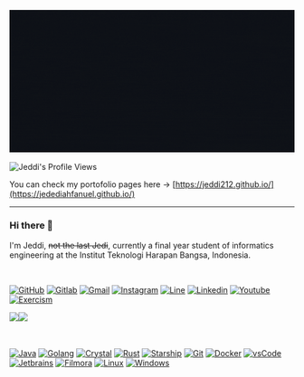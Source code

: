 ![Jeddi](https://github.com/Jeddi212/Jeddi212/blob/main/Jeddi%20(2).gif)

![Jeddi's Profile Views](https://api.visitorbadge.io/api/visitors?path=https%3A%2F%2Fgithub.com%2FJeddi212&countColor=%23fce775&style=flat-square)

You can check my portofolio pages here ->
[https://jeddi212.github.io/](https://jedediahfanuel.github.io/)

<hr>

### Hi there 👋
I'm Jeddi, ~~not the last Jedi~~, currently a final year student of informatics engineering at the Institut Teknologi Harapan Bangsa, Indonesia.

<br>

[![GitHub](https://img.shields.io/badge/Github-100000?style=for-the-badge&logo=github&logoColor=white)](https://github.com/Jeddi212)
[![Gitlab](https://img.shields.io/badge/Gitlab-FA7B0E?style=for-the-badge&logo=gitlab&logoColor=white)](https://gitlab.com/jedediahf51)
[![Gmail](https://img.shields.io/badge/Gmail-D14836?style=for-the-badge&logo=gmail&logoColor=white)](https://mail.google.com/mail/u/0/?fs=1&to=jedediahf51@gmail.com&tf=cm)
[![Instagram](https://img.shields.io/badge/Instagram-E4405F?style=for-the-badge&logo=instagram&logoColor=white)](https://www.instagram.com/jedediah_jeddi/)
[![Line](https://img.shields.io/badge/Line-00C300?style=for-the-badge&logo=line&logoColor=white)](https://line.me/ti/p/3oTjtUCmCe)
[![Linkedin](https://img.shields.io/badge/Linkedin-0077B5?style=for-the-badge&logo=linkedin&logoColor=white)](https://www.linkedin.com/in/jedediahfanuel/)
[![Youtube](https://img.shields.io/badge/Youtube-FF0000?style=for-the-badge&logo=youtube&logoColor=white)](https://www.youtube.com/channel/UCRm8ZV7WY7x3SUrzJdjXkQA)
[![Exercism](https://img.shields.io/badge/Exercism-009CAB?style=for-the-badge&logo=exercism&logoColor=white)](https://exercism.org/profiles/Jeddi212)

<img height="137px" src="https://github-readme-stats.vercel.app/api?username=jeddi212&hide_title=true&hide_border=true&show_icons=true&include_all_commits=true&count_private=true&line_height=21&theme=radical" /><img height="137px" src="https://github-readme-stats.vercel.app/api/top-langs/?username=jeddi212&hide=jupyter%20notebook&hide_title=true&hide_border=true&layout=compact&langs_count=10&&theme=radical" />

<br>

[![Java](https://img.shields.io/badge/Java-D41515?style=for-the-badge&logo=java&logoColor=white)](https://www.java.com/en/)
[![Golang](https://img.shields.io/badge/Go-00ADD8?style=for-the-badge&logo=go&logoColor=white)](https://go.dev/)
[![Crystal](https://img.shields.io/badge/Crystal-000000?style=for-the-badge&logo=crystal&logoColor=white)](https://crystal-lang.org/)
[![Rust](https://img.shields.io/badge/Rust-F74C00?style=for-the-badge&logo=rust&logoColor=white)](https://www.rust-lang.org/)
[![Starship](https://img.shields.io/badge/starship-DD0B78?style=for-the-badge&logo=starship&logoColor=white)](https://starship.rs/)
[![Git](https://img.shields.io/badge/Git-F05032?style=for-the-badge&logo=git&logoColor=white)](https://git-scm.com/)
[![Docker](https://img.shields.io/badge/Docker-2CA5E0?style=for-the-badge&logo=docker&logoColor=white)](https://www.docker.com/)
[![vsCode](https://img.shields.io/badge/vsCode-0078D4?style=for-the-badge&logo=visual%20studio%20code&logoColor=white)](https://code.visualstudio.com/)
[![Jetbrains](https://img.shields.io/badge/jetbrains-FFD918?style=for-the-badge&logo=jetbrains&logoColor=black)](https://www.jetbrains.com/)
[![Filmora](https://img.shields.io/badge/filmora-253642?style=for-the-badge&logo=filmora&logoColor=white)](https://filmora.wondershare.com/)
[![Linux](https://img.shields.io/badge/Linux-FCC624?style=for-the-badge&logo=linux&logoColor=black)](https://www.linux.org/)
[![Windows](https://img.shields.io/badge/Windows-0078D6?style=for-the-badge&logo=windows&logoColor=white)](https://www.microsoft.com/en-us/windows?r=1)
